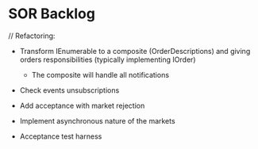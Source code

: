 SOR Backlog
===========

// Refactoring:

+ Transform IEnumerable<OrderDescription>  to a composite (OrderDescriptions) and giving orders responsibilities (typically implementing IOrder)
  - The composite will handle all notifications
  
+ Check events unsubscriptions 

+ Add acceptance with market rejection

+ Implement asynchronous nature of the markets

+ Acceptance test harness